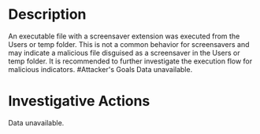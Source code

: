 # Description
An executable file with a screensaver extension was executed from the Users or temp folder. This is not a common behavior for screensavers and may indicate a malicious file disguised as a screensaver in the Users or temp folder. It is recommended to further investigate the execution flow for malicious indicators.
#Attacker's Goals
Data unavailable.
# Investigative Actions
Data unavailable.
